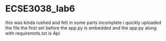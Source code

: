 # ECSE3038_lab6
this was kinda rushed and felt in some parts incomplete i quickly uploaded the file
 the first set before the app.py is embedded and the app.py along with requiremnts.txt is Api
 
